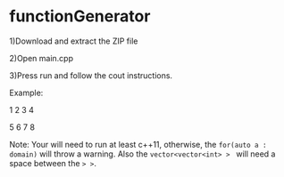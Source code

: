 # functionGenerator
1)Download and extract the ZIP file

2)Open main.cpp 

3)Press run and follow the cout instructions. 

Example: 

1 2 3 4 

5 6 7 8 

Note: Your will need to run at least c++11, otherwise, the ```for(auto a : domain)``` will throw a warning. Also the ```vector<vector<int> > ``` will need a space between the ```> >```. 

